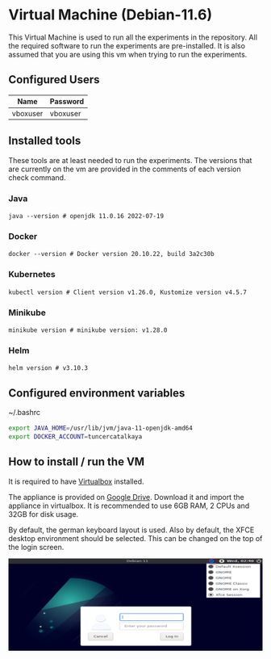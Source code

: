 # Virtual Machine (Debian-11.6)
This Virtual Machine is used to run all the experiments in the repository. All the required software
to run the experiments are pre-installed. It is also assumed that you are using this vm when trying
to run the experiments.

## Configured Users
| Name       | Password |
|------------|----------|
| vboxuser   | vboxuser |

## Installed tools
These tools are at least needed to run the experiments. The versions that are
currently on the vm are provided in the comments of each version check command.

### Java
```shell
java --version # openjdk 11.0.16 2022-07-19
```

### Docker
```shell
docker --version # Docker version 20.10.22, build 3a2c30b
```

### Kubernetes
```shell
kubectl version # Client version v1.26.0, Kustomize version v4.5.7
```

### Minikube
```shell
minikube version # minikube version: v1.28.0
```

### Helm
```shell
helm version # v3.10.3
```

## Configured environment variables
~/.bashrc
```bash
export JAVA_HOME=/usr/lib/jvm/java-11-openjdk-amd64
export DOCKER_ACCOUNT=tuncercatalkaya
```

## How to install / run the VM
It is required to have [Virtualbox](https://www.virtualbox.org/) installed.

The appliance is provided on [Google Drive](https://drive.google.com/file/d/1aYfhoHfwrubORSjdMd2-dwf1hInTLDWw/view?usp=share_link).
Download it and import the appliance in virtualbox. It is recommended to use 6GB RAM, 2 CPUs and 32GB for disk usage.

By default, the german keyboard layout is used. Also by default, the XFCE desktop environment should be selected.
This can be changed on the top of the login screen.

![](imgs/change_desktop_environment.PNG)
